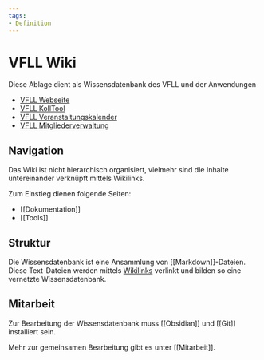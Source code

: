 ```yaml
---
tags:
- Definition
---
```

# VFLL Wiki
Diese Ablage dient als Wissensdatenbank des VFLL und der Anwendungen
- [VFLL Webseite](https://vfll.de)
- [VFLL KollTool](https://kolltool.vfll.de)
- [VFLL Veranstaltungskalender](https://veranstaltungskalender.vfll.de)
- [VFLL Mitgliederverwaltung](https://memberadmin.vfll.de)

## Navigation
Das Wiki ist nicht hierarchisch organisiert, vielmehr sind die Inhalte untereinander verknüpft mittels Wikilinks.

Zum Einstieg dienen folgende Seiten:
- [[Dokumentation]]
- [[Tools]]

## Struktur

Die Wissensdatenbank ist eine Ansammlung von [[Markdown]]-Dateien. Diese Text-Dateien werden mittels [Wikilinks](https://de.wikipedia.org/wiki/Hilfe:Links)  verlinkt und bilden so eine vernetzte Wissensdatenbank.

## Mitarbeit

Zur Bearbeitung der Wissensdatenbank muss [[Obsidian]] und [[Git]] installiert sein.

Mehr zur gemeinsamen Bearbeitung gibt es unter [[Mitarbeit]].



